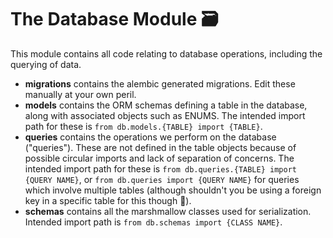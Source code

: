 # The Database Module 🗃

This module contains all code relating to database operations, including the querying of data.

- **migrations** contains the alembic generated migrations. Edit these manually at your own peril.
- **models** contains the ORM schemas defining a table in the database, along with associated objects such as ENUMS. The intended import path for these is `from db.models.{TABLE} import {TABLE}`.
- **queries** contains the operations we perform on the database ("queries"). These are not defined in the table objects because of possible circular imports and lack of separation of concerns. The intended import path for these is `from db.queries.{TABLE} import {QUERY NAME}`, or `from db.queries import {QUERY NAME}` for queries which involve multiple tables (although shouldn't you be using a foreign key in a specific table for this though 🤨).
- **schemas** contains all the marshmallow classes used for serialization. Intended import path is  `from db.schemas import {CLASS NAME}`.
